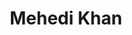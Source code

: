 ---
order: 37

title: "Mehedi Khan"

draft: false

bg_image: "images/backgrounds/page-title.jpg"

image: "images/executives/mehedi-khan.webp"

designation: "Executive"

contact:
  # contact item loop
  - name : "lopingcard5@gmail.com"
    icon : "ti-email" # icon pack : https://themify.me/themify-icons
    link : "mailto:lopingcard5@gmail.com"

  # contact item loop
  - name : "Mehedi Khan"
    icon : "ti-facebook" # icon pack : https://themify.me/themify-icons
    link : "#"

  # contact item loop
  - name : "IEEE ID: "
    icon : "ti-world" # icon pack : https://themify.me/themify-icons
    link : "#"

# type
type: "executives"
---
